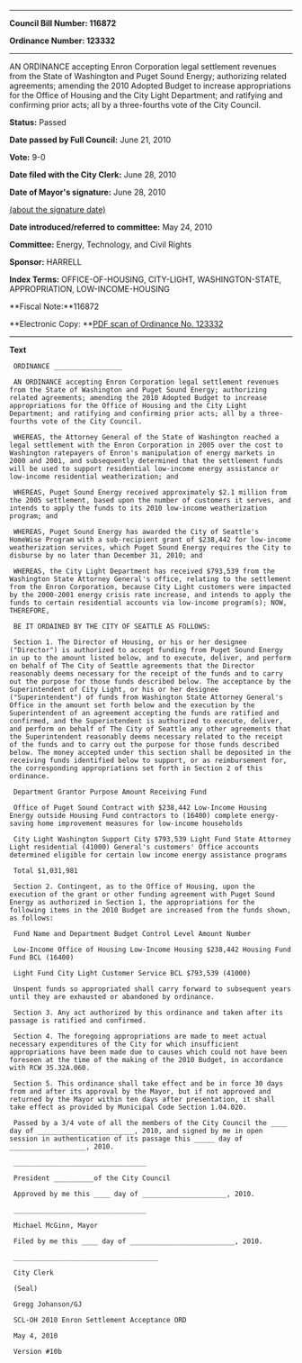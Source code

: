 

********

**Council Bill Number: 116872**
   
**Ordinance Number: 123332**
********

 AN ORDINANCE accepting Enron Corporation legal settlement revenues from the State of Washington and Puget Sound Energy; authorizing related agreements; amending the 2010 Adopted Budget to increase appropriations for the Office of Housing and the City Light Department; and ratifying and confirming prior acts; all by a three-fourths vote of the City Council.

**Status:** Passed
   
**Date passed by Full Council:** June 21, 2010
   
**Vote:** 9-0
   
**Date filed with the City Clerk:** June 28, 2010
   
**Date of Mayor's signature:** June 28, 2010
   
[(about the signature date)](/~public/approvaldate.htm)
   
   
   
**Date introduced/referred to committee:** May 24, 2010
   
**Committee:** Energy, Technology, and Civil Rights
   
**Sponsor:** HARRELL
   
   
**Index Terms:** OFFICE-OF-HOUSING, CITY-LIGHT, WASHINGTON-STATE, APPROPRIATION, LOW-INCOME-HOUSING

**Fiscal Note:**116872

**Electronic Copy: **[PDF scan of Ordinance No. 123332](/~archives/Ordinances/Ord_123332.pdf)

********

**Text**
   
```
 ORDINANCE _________________

 AN ORDINANCE accepting Enron Corporation legal settlement revenues from the State of Washington and Puget Sound Energy; authorizing related agreements; amending the 2010 Adopted Budget to increase appropriations for the Office of Housing and the City Light Department; and ratifying and confirming prior acts; all by a three-fourths vote of the City Council.

 WHEREAS, the Attorney General of the State of Washington reached a legal settlement with the Enron Corporation in 2005 over the cost to Washington ratepayers of Enron's manipulation of energy markets in 2000 and 2001, and subsequently determined that the settlement funds will be used to support residential low-income energy assistance or low-income residential weatherization; and

 WHEREAS, Puget Sound Energy received approximately $2.1 million from the 2005 settlement, based upon the number of customers it serves, and intends to apply the funds to its 2010 low-income weatherization program; and

 WHEREAS, Puget Sound Energy has awarded the City of Seattle's HomeWise Program with a sub-recipient grant of $238,442 for low-income weatherization services, which Puget Sound Energy requires the City to disburse by no later than December 31, 2010; and

 WHEREAS, the City Light Department has received $793,539 from the Washington State Attorney General's office, relating to the settlement from the Enron Corporation, because City Light customers were impacted by the 2000-2001 energy crisis rate increase, and intends to apply the funds to certain residential accounts via low-income program(s); NOW, THEREFORE,

 BE IT ORDAINED BY THE CITY OF SEATTLE AS FOLLOWS:

 Section 1. The Director of Housing, or his or her designee ("Director") is authorized to accept funding from Puget Sound Energy in up to the amount listed below, and to execute, deliver, and perform on behalf of The City of Seattle agreements that the Director reasonably deems necessary for the receipt of the funds and to carry out the purpose for those funds described below. The acceptance by the Superintendent of City Light, or his or her designee ("Superintendent") of funds from Washington State Attorney General's Office in the amount set forth below and the execution by the Superintendent of an agreement accepting the funds are ratified and confirmed, and the Superintendent is authorized to execute, deliver, and perform on behalf of The City of Seattle any other agreements that the Superintendent reasonably deems necessary related to the receipt of the funds and to carry out the purpose for those funds described below. The money accepted under this section shall be deposited in the receiving funds identified below to support, or as reimbursement for, the corresponding appropriations set forth in Section 2 of this ordinance.

 Department Grantor Purpose Amount Receiving Fund

 Office of Puget Sound Contract with $238,442 Low-Income Housing Energy outside Housing Fund contractors to (16400) complete energy-saving home improvement measures for low-income households

 City Light Washington Support City $793,539 Light Fund State Attorney Light residential (41000) General's customers' Office accounts determined eligible for certain low income energy assistance programs

 Total $1,031,981

 Section 2. Contingent, as to the Office of Housing, upon the execution of the grant or other funding agreement with Puget Sound Energy as authorized in Section 1, the appropriations for the following items in the 2010 Budget are increased from the funds shown, as follows:

 Fund Name and Department Budget Control Level Amount Number

 Low-Income Office of Housing Low-Income Housing $238,442 Housing Fund Fund BCL (16400)

 Light Fund City Light Customer Service BCL $793,539 (41000)

 Unspent funds so appropriated shall carry forward to subsequent years until they are exhausted or abandoned by ordinance.

 Section 3. Any act authorized by this ordinance and taken after its passage is ratified and confirmed.

 Section 4. The foregoing appropriations are made to meet actual necessary expenditures of the City for which insufficient appropriations have been made due to causes which could not have been foreseen at the time of the making of the 2010 Budget, in accordance with RCW 35.32A.060.

 Section 5. This ordinance shall take effect and be in force 30 days from and after its approval by the Mayor, but if not approved and returned by the Mayor within ten days after presentation, it shall take effect as provided by Municipal Code Section 1.04.020.

 Passed by a 3/4 vote of all the members of the City Council the ____ day of ________________________, 2010, and signed by me in open session in authentication of its passage this _____ day of ___________________, 2010.

 _________________________________

 President __________of the City Council

 Approved by me this ____ day of _____________________, 2010.

 _________________________________

 Michael McGinn, Mayor

 Filed by me this ____ day of __________________________, 2010.

 ____________________________________

 City Clerk

 (Seal)

 Gregg Johanson/GJ

 SCL-OH 2010 Enron Settlement Acceptance ORD

 May 4, 2010

 Version #10b

```
